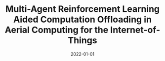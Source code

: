 ---
title: "Multi-Agent Reinforcement Learning Aided Computation Offloading in Aerial Computing for the Internet-of-Things"
authors:
- Zeyu Qin
- Haipeng Yao
- Tianle Mai
- Di Wu
- Ni Zhang
- Song Guo 


date: "2022-01-01"
#doi: "10.1109/TNET.2022.3152150"

# Publication type.
# 1 = Conference paper; 2 = Journal article;
# 3 = Preprint Paper; 4 = Report; 5 = Book; 6 = Book section;
# 7 = Thesis; 8 = Patent
publication_types: ["2"]

# Publication name and optional abbreviated publication name.
publication: IEEE Transactions on Services Computing (TSC) (CCF-A)
# publication_short: ""

# url_pdf: https://ieeexplore.ieee.org/abstract/document/9722568
# url_code: ''
# url_dataset: ''
# url_poster: ''
# url_project: ''
# url_slides: ''
# url_video: ''

---